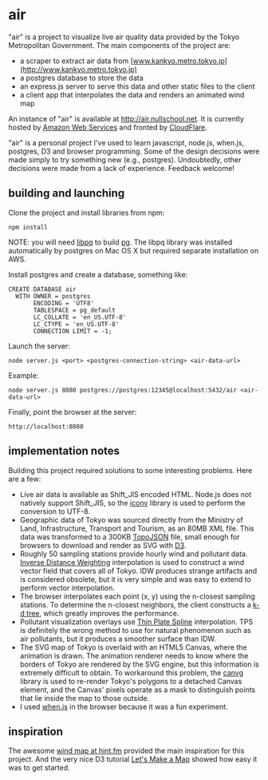 air
===

"air" is a project to visualize live air quality data provided by the Tokyo Metropolitan
Government. The main components of the project are:
   * a scraper to extract air data from [www.kankyo.metro.tokyo.jp](http://www.kankyo.metro.tokyo.jp)
   * a postgres database to store the data
   * an express.js server to serve this data and other static files to the client
   * a client app that interpolates the data and renders an animated wind map

An instance of "air" is available at http://air.nullschool.net. It is currently hosted
by [Amazon Web Services](http://aws.amazon.com) and fronted by
[CloudFlare](https://www.cloudflare.com).

"air" is a personal project I've used to learn javascript, node.js, when.js, postgres, D3
and browser programming. Some of the design decisions were made simply to try something new
(e.g., postgres). Undoubtedly, other decisions were made from a lack of experience. Feedback
welcome!

building and launching
----------------------

Clone the project and install libraries from npm:

    npm install

NOTE: you will need [libpq](http://www.postgresql.org/docs/9.3/static/libpq.html) to
build [pg](https://github.com/brianc/node-postgres). The libpq library was installed
automatically by postgres on Mac OS X but required separate installation on AWS.

Install postgres and create a database, something like:

    CREATE DATABASE air
      WITH OWNER = postgres
           ENCODING = 'UTF8'
           TABLESPACE = pg_default
           LC_COLLATE = 'en_US.UTF-8'
           LC_CTYPE = 'en_US.UTF-8'
           CONNECTION LIMIT = -1;

Launch the server:

    node server.js <port> <postgres-connection-string> <air-data-url>

Example:

    node server.js 8080 postgres://postgres:12345@localhost:5432/air <air-data-url>

Finally, point the browser at the server:

    http://localhost:8080

implementation notes
--------------------

Building this project required solutions to some interesting problems. Here are a few:

   * Live air data is available as Shift_JIS encoded HTML. Node.js does not natively
     support Shift_JIS, so the [iconv](https://github.com/bnoordhuis/node-iconv) library
     is used to perform the conversion to UTF-8.
   * Geographic data of Tokyo was sourced directly from the Ministry of Land,
     Infrastructure, Transport and Tourism, as an 80MB XML file. This data was transformed
     to a 300KB [TopoJSON](https://github.com/mbostock/topojson) file, small
     enough for browsers to download and render as SVG with [D3](http://d3js.org/).
   * Roughly 50 sampling stations provide hourly wind and pollutant data.
     [Inverse Distance Weighting](http://en.wikipedia.org/wiki/Inverse_distance_weighting)
     interpolation is used to construct a wind vector field that covers all of Tokyo. IDW
     produces strange artifacts and is considered obsolete, but it is very simple and was
     easy to extend to perform vector interpolation.
   * The browser interpolates each point (x, y) using the n-closest sampling stations. To
     determine the n-closest neighbors, the client constructs a [k-d tree](
     http://en.wikipedia.org/wiki/K-d_tree), which greatly improves the performance.
   * Pollutant visualization overlays use [Thin Plate Spline](http://en.wikipedia.org/wiki/Thin_plate_spline)
     interpolation. TPS is definitely the wrong method to use for natural phenomenon such
     as air pollutants, but it produces a smoother surface than IDW.
   * The SVG map of Tokyo is overlaid with an HTML5 Canvas, where the animation is drawn.
     The animation renderer needs to know where the borders of Tokyo are rendered
     by the SVG engine, but this information is extremely difficult to obtain.
     To workaround this problem, the [canvg](http://code.google.com/p/canvg/) library
     is used to re-render Tokyo's polygons to a detached Canvas element, and the Canvas'
     pixels operate as a mask to distinguish points that lie inside the map to those
     outside.
   * I used [when.js](https://github.com/cujojs/when) in the browser because it was a fun
     experiment.

inspiration
-----------

The awesome [wind map at hint.fm](http://hint.fm/wind/) provided the main inspiration for
this project. And the very nice D3 tutorial [Let's Make a Map](http://bost.ocks.org/mike/map/)
showed how easy it was to get started.
